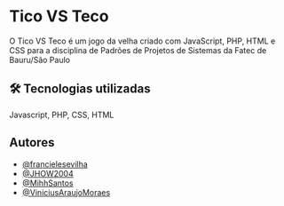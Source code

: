 
# Tico VS Teco

O Tico VS Teco é um jogo da velha criado com JavaScript, PHP, HTML e CSS para a disciplina de Padrões de Projetos de Sistemas da Fatec de Bauru/São Paulo




## 🛠 Tecnologias utilizadas
Javascript, PHP, CSS, HTML


## Autores

- [@francielesevilha](https://github.com/francielesevilha)
- [@JHOW2004](https://github.com/JHOW2004)
- [@MihhSantos](https://github.com/MihhSantos)
- [@ViniciusAraujoMoraes](https://github.com/ViniciusAraujoMoraes)

